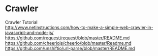 # Crawler 
Crawler Tutorial  
http://www.netinstructions.com/how-to-make-a-simple-web-crawler-in-javascript-and-node-js/
https://github.com/request/request/blob/master/README.md  
https://github.com/cheeriojs/cheerio/blob/master/Readme.md  
https://github.com/unshiftio/url-parse/blob/master/README.md

